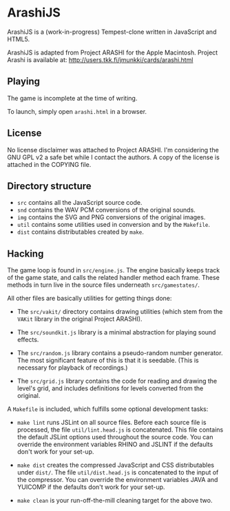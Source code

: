 # ArashiJS

ArashiJS is a (work-in-progress) Tempest-clone written in JavaScript and HTML5.

ArashiJS is adapted from Project ARASHI for the Apple Macintosh.
Project Arashi is available at: http://users.tkk.fi/jmunkki/cards/arashi.html

## Playing

The game is incomplete at the time of writing.

To launch, simply open `arashi.html` in a browser.

## License

No license disclaimer was attached to Project ARASHI. I'm considering the GNU GPL v2 a safe bet
while I contact the authors. A copy of the license is attached in the COPYING file.

## Directory structure

* `src` contains all the JavaScript source code.
* `snd` contains the WAV PCM conversions of the original sounds.
* `img` contains the SVG and PNG conversions of the original images.
* `util` contains some utilities used in conversion and by the `Makefile`.
* `dist` contains distributables created by `make`.

## Hacking

The game loop is found in `src/engine.js`. The engine basically keeps track of the game state, and
calls the related handler method each frame. These methods in turn live in the source files
underneath `src/gamestates/`.

All other files are basically utilities for getting things done:

* The `src/vakit/` directory contains drawing utilities (which stem from the `VAKit` library in the
original Project ARASHI). 

* The `src/soundkit.js` library is a minimal abstraction for playing sound effects.

* The `src/random.js` library contains a pseudo-random number generator. The most significant
feature of this is that it is seedable. (This is necessary for playback of recordings.)

* The `src/grid.js` library contains the code for reading and drawing the level's grid, and
includes definitions for levels converted from the original.

A `Makefile` is included, which fulfills some optional development tasks:

* `make lint` runs JSLint on all source files. Before each source file is processed, the file
`util/lint.head.js` is concatenated. This file contains the default JSLint options used throughout
the source code. You can override the environment variables RHINO and JSLINT if the defaults don't
work for your set-up.

* `make dist` creates the compressed JavaScript and CSS distributables under `dist/`. The file
`util/dist.head.js` is concatenated to the input of the compressor. You can override the
environment variables JAVA and YUICOMP if the defaults don't work for your set-up.

* `make clean` is your run-off-the-mill cleaning target for the above two.
